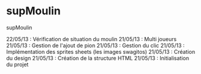 supMoulin
=========

supMoulin

22/05/13 : Vérification de situation du moulin
21/05/13 : Multi joueurs
21/05/13 : Gestion de l'ajout de pion
21/05/13 : Gestion du clic
21/05/13 : Implémentation des sprites sheets (les images swagitos)
21/05/13 : Création du design
21/05/13 : Création de la structure HTML
21/05/13 : Initialisation du projet